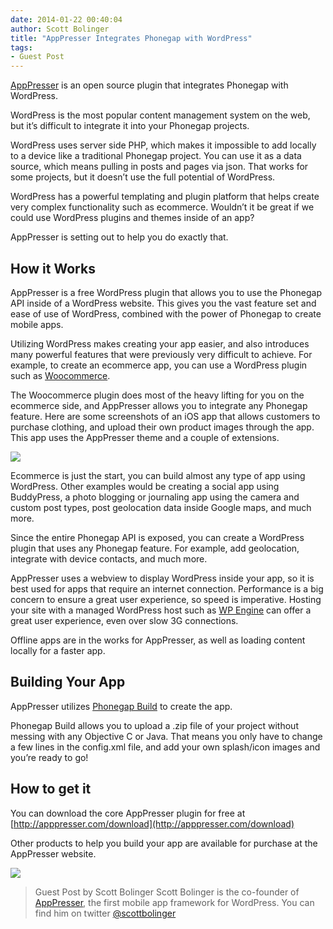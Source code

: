 ```yaml
---
date: 2014-01-22 00:40:04
author: Scott Bolinger
title: "AppPresser Integrates Phonegap with WordPress"
tags:
- Guest Post
---
```


[AppPresser](http://apppresser.com/) is an open source plugin that integrates Phonegap with WordPress.

WordPress is the most popular content management system on the web, but it’s difficult to integrate it into your Phonegap projects.

WordPress uses server side PHP, which makes it impossible to add locally to a device like a traditional Phonegap project.  You can use it as a data source, which means pulling in posts and pages via json.  That works for some projects, but it doesn’t use the full potential of WordPress.

WordPress has a powerful templating and plugin platform that helps create very complex functionality such as ecommerce. Wouldn’t it be great if we could use WordPress plugins and themes inside of an app?

AppPresser is setting out to help you do exactly that.

## How it Works

AppPresser is a free WordPress plugin that allows you to use the Phonegap API inside of a WordPress website. This gives you the vast feature set and ease of use of WordPress, combined with the power of Phonegap to create mobile apps.

Utilizing WordPress makes creating your app easier, and also introduces many powerful features that were previously very difficult to achieve.  For example, to create an ecommerce app, you can use a WordPress plugin such as [Woocommerce](http://www.woothemes.com/woocommerce/).

The Woocommerce plugin does most of the heavy lifting for you on the ecommerce side, and AppPresser allows you to integrate any Phonegap feature.  Here are some screenshots of an iOS app that allows customers to purchase clothing, and upload their own product images through the app.  This app uses the AppPresser theme and a couple of extensions.

![](/blog/uploads/2014-01/houseofragz-3screenshots.jpg)

Ecommerce is just the start, you can build almost any type of app using WordPress. Other examples would be creating a social app using BuddyPress, a photo blogging or journaling app using the camera and custom post types, post geolocation data inside Google maps, and much more.

Since the entire Phonegap API is exposed, you can create a WordPress plugin that uses any Phonegap feature.  For example, add geolocation, integrate with device contacts, and much more.

AppPresser uses a webview to display WordPress inside your app, so it is best used for apps that require an internet connection.  Performance is a big concern to ensure a great user experience, so speed is imperative.  Hosting your site with a managed WordPress host such as [WP Engine](http://wpengine.com/) can offer a great user experience, even over slow 3G connections.

Offline apps are in the works for AppPresser, as well as loading content locally for a faster app.

## Building Your App

AppPresser utilizes [Phonegap Build](http://build.phonegap.com) to create the app.

Phonegap Build allows you to upload a .zip file of your project without messing with any Objective C or Java.  That means you only have to change a few lines in the config.xml file, and add your own splash/icon images and you’re ready to go!

## How to get it

You can download the core AppPresser plugin for free at [http://apppresser.com/download](http://apppresser.com/download)

Other products to help you build your app are available for purchase at the AppPresser website.

![](/blog/uploads/2014-01/scott-headshot-150.jpg)

> Guest Post by Scott Bolinger
> Scott Bolinger is the co-founder of [AppPresser](http://apppresser.com/), the first mobile app framework for WordPress. You can find him on twitter [@scottbolinger](http://twitter.com/scottbolinger)
